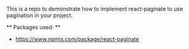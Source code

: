 This is a repo to demonstrate how to implement react-paginate to use pagination in your project. 

** Packages used: ** 
* https://www.npmjs.com/package/react-paginate 
